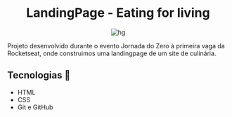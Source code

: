 <h1 align="center"> LandingPage - Eating for living </h1>
<p align="center"
<a href="https://ibb.co/8dNpRQD"><img src="https://i.ibb.co/8dNpRQD/hg.jpg" alt="hg" border="0"></a>
</p>

Projeto desenvolvido durante o evento Jornada do Zero à primeira vaga da Rocketseat, onde construimos uma landingpage de um site de culinária.

  
## Tecnologias 🚀
- HTML
- CSS
- Git e GitHub

